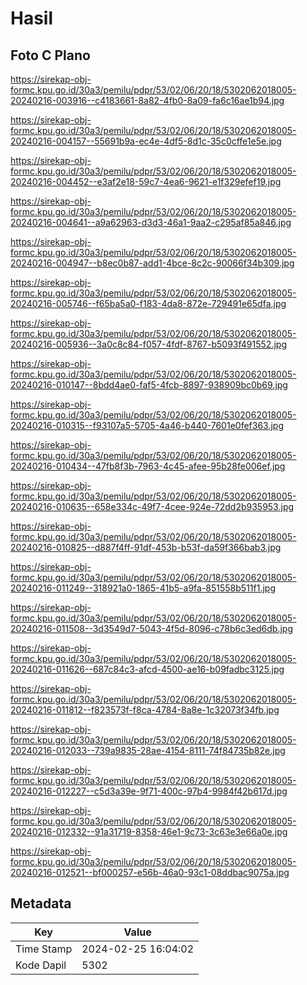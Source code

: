 # Hasil

## Foto C Plano

https://sirekap-obj-formc.kpu.go.id/30a3/pemilu/pdpr/53/02/06/20/18/5302062018005-20240216-003916--c4183661-8a82-4fb0-8a09-fa6c16ae1b94.jpg

https://sirekap-obj-formc.kpu.go.id/30a3/pemilu/pdpr/53/02/06/20/18/5302062018005-20240216-004157--55691b9a-ec4e-4df5-8d1c-35c0cffe1e5e.jpg

https://sirekap-obj-formc.kpu.go.id/30a3/pemilu/pdpr/53/02/06/20/18/5302062018005-20240216-004452--e3af2e18-59c7-4ea6-9621-e1f329efef19.jpg

https://sirekap-obj-formc.kpu.go.id/30a3/pemilu/pdpr/53/02/06/20/18/5302062018005-20240216-004641--a9a62963-d3d3-46a1-9aa2-c295af85a846.jpg

https://sirekap-obj-formc.kpu.go.id/30a3/pemilu/pdpr/53/02/06/20/18/5302062018005-20240216-004947--b8ec0b87-add1-4bce-8c2c-90066f34b309.jpg

https://sirekap-obj-formc.kpu.go.id/30a3/pemilu/pdpr/53/02/06/20/18/5302062018005-20240216-005746--f65ba5a0-f183-4da8-872e-729491e65dfa.jpg

https://sirekap-obj-formc.kpu.go.id/30a3/pemilu/pdpr/53/02/06/20/18/5302062018005-20240216-005936--3a0c8c84-f057-4fdf-8767-b5093f491552.jpg

https://sirekap-obj-formc.kpu.go.id/30a3/pemilu/pdpr/53/02/06/20/18/5302062018005-20240216-010147--8bdd4ae0-faf5-4fcb-8897-938909bc0b69.jpg

https://sirekap-obj-formc.kpu.go.id/30a3/pemilu/pdpr/53/02/06/20/18/5302062018005-20240216-010315--f93107a5-5705-4a46-b440-7601e0fef363.jpg

https://sirekap-obj-formc.kpu.go.id/30a3/pemilu/pdpr/53/02/06/20/18/5302062018005-20240216-010434--47fb8f3b-7963-4c45-afee-95b28fe006ef.jpg

https://sirekap-obj-formc.kpu.go.id/30a3/pemilu/pdpr/53/02/06/20/18/5302062018005-20240216-010635--658e334c-49f7-4cee-924e-72dd2b935953.jpg

https://sirekap-obj-formc.kpu.go.id/30a3/pemilu/pdpr/53/02/06/20/18/5302062018005-20240216-010825--d887f4ff-91df-453b-b53f-da59f366bab3.jpg

https://sirekap-obj-formc.kpu.go.id/30a3/pemilu/pdpr/53/02/06/20/18/5302062018005-20240216-011249--318921a0-1865-41b5-a9fa-851558b511f1.jpg

https://sirekap-obj-formc.kpu.go.id/30a3/pemilu/pdpr/53/02/06/20/18/5302062018005-20240216-011508--3d3549d7-5043-4f5d-8096-c78b6c3ed6db.jpg

https://sirekap-obj-formc.kpu.go.id/30a3/pemilu/pdpr/53/02/06/20/18/5302062018005-20240216-011626--687c84c3-afcd-4500-ae16-b09fadbc3125.jpg

https://sirekap-obj-formc.kpu.go.id/30a3/pemilu/pdpr/53/02/06/20/18/5302062018005-20240216-011812--f823573f-f8ca-4784-8a8e-1c32073f34fb.jpg

https://sirekap-obj-formc.kpu.go.id/30a3/pemilu/pdpr/53/02/06/20/18/5302062018005-20240216-012033--739a9835-28ae-4154-8111-74f84735b82e.jpg

https://sirekap-obj-formc.kpu.go.id/30a3/pemilu/pdpr/53/02/06/20/18/5302062018005-20240216-012227--c5d3a39e-9f71-400c-97b4-9984f42b617d.jpg

https://sirekap-obj-formc.kpu.go.id/30a3/pemilu/pdpr/53/02/06/20/18/5302062018005-20240216-012332--91a31719-8358-46e1-9c73-3c63e3e66a0e.jpg

https://sirekap-obj-formc.kpu.go.id/30a3/pemilu/pdpr/53/02/06/20/18/5302062018005-20240216-012521--bf000257-e56b-46a0-93c1-08ddbac9075a.jpg


## Metadata

| Key        | Value               |
| ---------- | ------------------- |
| Time Stamp | 2024-02-25 16:04:02 |
| Kode Dapil | 5302                |



